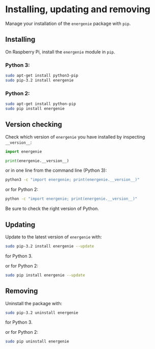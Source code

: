 # Installing, updating and removing

Manage your installation of the `energenie` package with `pip`.

## Installing

On Raspberry Pi, install the `energenie` module in `pip`.

### Python 3:

```bash
sudo apt-get install python3-pip
sudo pip-3.2 install energenie
```

### Python 2:

```bash
sudo apt-get install python-pip
sudo pip install energenie
```

## Version checking

Check which version of `energenie` you have installed by inspecting `__version__`:

```python
import energenie

print(energenie.__version__)
```

or in one line from the command line (Python 3):

```bash
python3 -c "import energenie; print(energenie.__version__)"
```

or for Python 2:

```bash
python -c "import energenie; print(energenie.__version__)"
```

Be sure to check the right version of Python.

## Updating

Update to the latest version of `energenie` with:

```bash
sudo pip-3.2 install energenie --update
```

for Python 3.

or for Python 2:

```bash
sudo pip install energenie --update
```

## Removing

Uninstall the package with:

```bash
sudo pip-3.2 uninstall energenie
```

for Python 3.

or for Python 2:

```bash
sudo pip uninstall energenie
```
